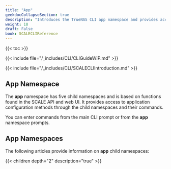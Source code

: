 ```yaml
---
title: "App"
geekdocCollapseSection: true
description: "Introduces the TrueNAS CLI app namespace and provides access to child namespaces and commands including catalog, chart_release, container, docker, and kubernetes." 
weight: 10
draft: False
book: SCALECLIReference
---
```


{{< toc >}}


{{< include file="/_includes/CLI/CLIGuideWIP.md" >}}

{{< include file="/_includes/CLI/SCALECLIIntroduction.md" >}}

## App Namespace

The **app** namespace has five child namespaces and is based on functions found in the SCALE API and web UI. 
It provides access to application configuration methods through the child namespaces and their commands.

You can enter commands from the main CLI prompt or from the **app** namespace prompts.

## App Namespaces
The following articles provide information on **app** child namespaces:

{{< children depth="2" description="true" >}}
